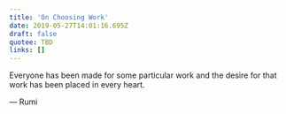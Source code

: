 ```yaml
---
title: 'On Choosing Work'
date: 2019-05-27T14:01:16.695Z
draft: false
quotee: TBD
links: []
---
```


Everyone has been made for some particular work and the desire for that work has been placed in every heart.

— Rumi